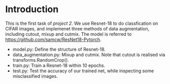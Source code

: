# Introduction
This is the first task of *project 2*. We use Resnet-18 to do classfication on CIFAR images, and implemenet three methods of data augmentation, including cutout, mixup and cutmix. The model is referred to https://github.com/samcw/ResNet18-Pytorch.

+ model.py: Define the structure of Resnet-18.
+ data_augmentation.py: Mixup and cutmix. Note that cutout is realised via transforms.RandomCrop().
+ train.py: Train a Resnet-18 within 10 epochs.
+ test.py: Test the accuracy of our trained net, while inspecting some misclassified images.


